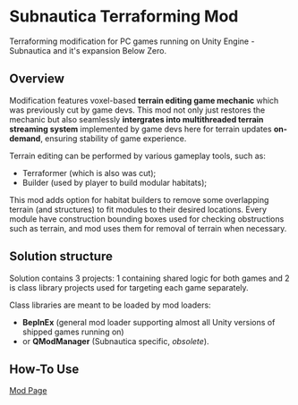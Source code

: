 # Subnautica Terraforming Mod
Terraforming modification for PC games running on Unity Engine - Subnautica and it's expansion Below Zero.

## Overview

Modification features voxel-based **terrain editing game mechanic** which was previously cut by game devs. This mod not only just restores the mechanic but also seamlessly **intergrates into multithreaded terrain streaming system** implemented by game devs here for terrain updates **on-demand**, ensuring stability of game experience.

Terrain editing can be performed by various gameplay tools, such as:
 - Terraformer (which is also was cut);
 - Builder (used by player to build modular habitats);

This mod adds option for habitat builders to remove some overlapping terrain (and structures) to fit modules to their desired locations. Every module have construction bounding boxes used for checking obstructions such as terrain, and mod uses them for removal of terrain when necessary.

## Solution structure

Solution contains 3 projects: 1 containing shared logic for both games and 2 is class library projects used for targeting each game separately.

Class libraries are meant to be loaded by mod loaders: 
 - **BepInEx** (general mod loader supporting almost all Unity versions of shipped games running on)
 - or **QModManager** (Subnautica specific, _obsolete_).

## How-To Use

[Mod Page](https://github.com/repkins/subnautica-terraforming-mod/wiki/Mod-page)
